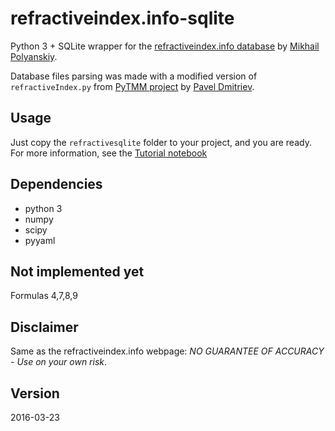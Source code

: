 # refractiveindex.info-sqlite
Python 3 + SQLite wrapper for the [refractiveindex.info database](http://refractiveindex.info/) by [Mikhail Polyanskiy](https://github.com/polyanskiy).

Database files parsing was made with a modified version of `refractiveIndex.py` from [PyTMM project](https://github.com/kitchenknif/PyTMM) by [Pavel Dmitriev](https://github.com/kitchenknif).

## Usage
Just copy the `refractivesqlite` folder to your project, and you are ready. For more information, see the [Tutorial notebook](Tutorial.ipynb)

## Dependencies
- python 3
- numpy
- scipy
- pyyaml

## Not implemented yet
Formulas 4,7,8,9

## Disclaimer
Same as the refractiveindex.info webpage: *NO GUARANTEE OF ACCURACY - Use on your own risk*.

## Version
2016-03-23
